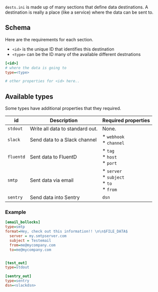 `dests.ini` is made up of many sections that define data destinations. A destination is really a place (like a service) where the data can be sent to.

## Schema

Here are the requirements for each section.

* `<id>` is the unique ID that identifies this destination
* `<type>` can be the ID many of the available different destnations

```ini
[<id>]
# where the data is going to
type=<type>

# other properties for <id> here..
```

## Available types

Some types have additional properties that they required.

| id       | Description                     | Required properties                                        |
|----------|---------------------------------|------------------------------------------------------------|
| `stdout`   | Write all data to standard out. | None.                                                      |
| `slack`    | Send data to a Slack channel    | * `webhook` <br> * `channel` <br>                          |
| `fluentd`  | Sent data to FluentD            | * `tag` <br> * `host` <br> * `port` <br>                   |
| `smtp`     | Sent data via email             | * `server` <br> * `subject` <br> * `to` <br> * `from` <br> |
| `sentry` | Send data into Sentry           | `dsn`                                                      |

### Example

```ini
[email_bollocks]
type=smtp
format=Hey, check out this information!! \n\n$FILE_DATA$
  server = my.smtpserver.com
  subject = Testemail
  from=me@mycompany.com
  to=me@mycompany.com


[test_out]
type=stdout

[sentry_out]
type=sentry
dsn=<slackdsn>
```
